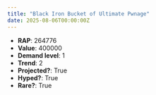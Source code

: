 ```yaml
---
title: "Black Iron Bucket of Ultimate Pwnage"
date: 2025-08-06T00:00:00Z
---
```

- **RAP**: 264776
- **Value**: 400000
- **Demand level**: 1
- **Trend**: 2
- **Projected?**: True
- **Hyped?**: True
- **Rare?**: True

